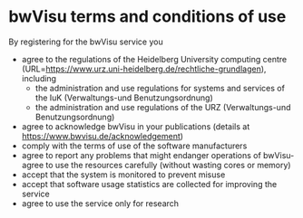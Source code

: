 # bwVisu terms and conditions of use

By registering for the bwVisu service you

- agree to the regulations of the Heidelberg University computing centre (URL=https://www.urz.uni-heidelberg.de/rechtliche-grundlagen), including
  - the administration and use regulations for systems and services of the IuK (Verwaltungs-und Benutzungsordnung)
  - the administration and use regulations of the URZ (Verwaltungs-und Benutzungsordnung)  
- agree to acknowledge bwVisu in your publications (details at https://www.bwvisu.de/acknowledgement)
- comply with the terms of use of the software manufacturers
- agree to report any problems that might endanger operations of bwVisu- agree to use the resources carefully (without wasting cores or memory)
- accept that the system is monitored to prevent misuse
- accept that software usage statistics are collected for improving the service
- agree to use the service only for research

